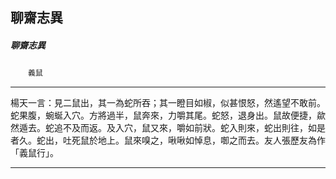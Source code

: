 

## 聊齋志異

##### 聊齋志異
　　`義鼠`

* * *

楊天一言：見二鼠出，其一為蛇所吞；其一瞪目如椒，似甚恨怒，然遙望不敢前。蛇果腹，蜿蜒入穴。方將過半，鼠奔來，力嚼其尾。蛇怒，退身出。鼠故便捷，歘然遁去。蛇追不及而返。及入穴，鼠又來，嚼如前狀。蛇入則來，蛇出則往，如是者久。蛇出，吐死鼠於地上。鼠來嗅之，啾啾如悼息，啣之而去。友人張歷友為作「義鼠行」。

* * *

